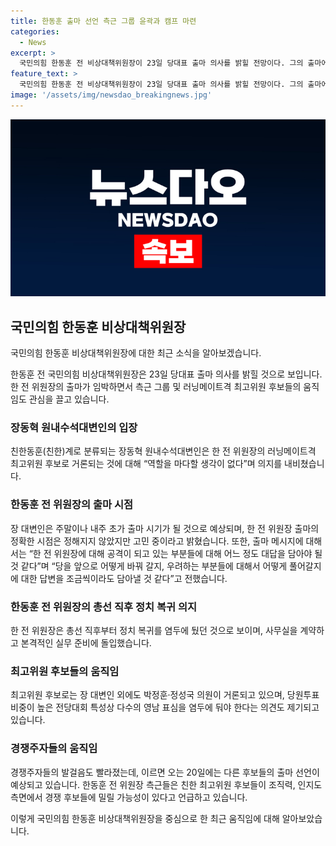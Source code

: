 ```yaml
---
title: 한동훈 출마 선언 측근 그룹 윤곽과 캠프 마련
categories:
  - News
excerpt: >
  국민의힘 한동훈 전 비상대책위원장이 23일 당대표 출마 의사를 밝힐 전망이다. 그의 출마에는 측근 그룹과 러닝메이트 후보들도 확정되고, 출마 메시지는 정해진 시점이 없지만 준비중이라고 전해졌다. 한동훈 전 위원장의 출마로 최고위원 후보들도 하마평에 오르고 있으며, 대표 본인과 지명직 최고위원을 제외한 최소 3명의 선출직 최고위원이 당선돼야 한다. 윤석열 대통령과의 관계 설정, 대선 출마 여부 등에 대한 요구가 있는 가운데, 친한계와 친윤계에서는 각종 경쟁과 지원 움직임도 활발해졌다.
feature_text: >
  국민의힘 한동훈 전 비상대책위원장이 23일 당대표 출마 의사를 밝힐 전망이다. 그의 출마에는 측근 그룹과 러닝메이트 후보들도 확정되고, 출마 메시지는 정해진 시점이 없지만 준비중이라고 전해졌다. 한동훈 전 위원장의 출마로 최고위원 후보들도 하마평에 오르고 있으며, 대표 본인과 지명직 최고위원을 제외한 최소 3명의 선출직 최고위원이 당선돼야 한다. 윤석열 대통령과의 관계 설정, 대선 출마 여부 등에 대한 요구가 있는 가운데, 친한계와 친윤계에서는 각종 경쟁과 지원 움직임도 활발해졌다.
image: '/assets/img/newsdao_breakingnews.jpg'
---
```


<p><img src="/assets/img/newsdao_breakingnews.jpg" alt="koreaapp 속보" /></p>

<h2 data-ke-size="size26">국민의힘 한동훈 비상대책위원장</h2>

<p>국민의힘 한동훈 비상대책위원장에 대한 최근 소식을 알아보겠습니다.</p>

<p data-ke-size="size16">한동훈 전 국민의힘 비상대책위원장은 23일 당대표 출마 의사를 밝힐 것으로 보입니다. 한 전 위원장의 출마가 임박하면서 측근 그룹 및 러닝메이트격 최고위원 후보들의 움직임도 관심을 끌고 있습니다.</p>

<h3>장동혁 원내수석대변인의 입장</h3>

<p data-ke-size="size16">친한동훈(친한)계로 분류되는 장동혁 원내수석대변인은 한 전 위원장의 러닝메이트격 최고위원 후보로 거론되는 것에 대해 “역할을 마다할 생각이 없다”며 의지를 내비쳤습니다.</p>

<h3>한동훈 전 위원장의 출마 시점</h3>

<p data-ke-size="size16">장 대변인은 주말이나 내주 초가 출마 시기가 될 것으로 예상되며, 한 전 위원장 출마의 정확한 시점은 정해지지 않았지만 고민 중이라고 밝혔습니다. 또한, 출마 메시지에 대해서는 “한 전 위원장에 대해 공격이 되고 있는 부분들에 대해 어느 정도 대답을 담아야 될 것 같다”며 “당을 앞으로 어떻게 바꿔 갈지, 우려하는 부분들에 대해서 어떻게 풀어갈지에 대한 답변을 조금씩이라도 담아낼 것 같다”고 전했습니다.</p>

<h3>한동훈 전 위원장의 총선 직후 정치 복귀 의지</h3>

<p data-ke-size="size16">한 전 위원장은 총선 직후부터 정치 복귀를 염두에 뒀던 것으로 보이며, 사무실을 계약하고 본격적인 실무 준비에 돌입했습니다.</p>

<h3>최고위원 후보들의 움직임</h3>

<p data-ke-size="size16">최고위원 후보로는 장 대변인 외에도 박정훈·정성국 의원이 거론되고 있으며, 당원투표 비중이 높은 전당대회 특성상 다수의 영남 표심을 염두에 둬야 한다는 의견도 제기되고 있습니다.</p>

<h3>경쟁주자들의 움직임</h3>

<p data-ke-size="size16">경쟁주자들의 발걸음도 빨라졌는데, 이르면 오는 20일에는 다른 후보들의 출마 선언이 예상되고 있습니다. 한동훈 전 위원장 측근들은 친한 최고위원 후보들이 조직력, 인지도 측면에서 경쟁 후보들에 밀릴 가능성이 있다고 언급하고 있습니다.</p>

<p>이렇게 국민의힘 한동훈 비상대책위원장을 중심으로 한 최근 움직임에 대해 알아보았습니다.</p>

